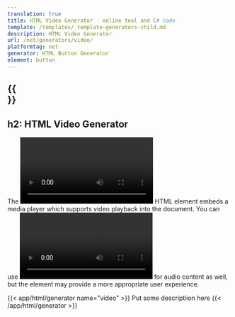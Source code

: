 ```yaml
---
translation: true
title: HTML Video Generator - online tool and C# code
template: /templates/_template-generators-child.md
description: HTML Video Generator
url: /net/generators/video/
platformtag: net
generator: HTML Button Generator
element: button
---
```


{{<section overview>}}
---
h2: HTML Video Generator
---

The [<video>](https://html.spec.whatwg.org/multipage/media.html#the-video-element) HTML element embeds a media player which supports video playback into the document. You can use [<video>](https://html.spec.whatwg.org/multipage/media.html#the-video-element) for audio content as well, but the [<audio>](https://html.spec.whatwg.org/multipage/media.html#the-audio-element) element may provide a more appropriate user experience.

{{< app/html/generator name="video" >}}
Put some descriptiion here
{{< /app/html/generator >}}